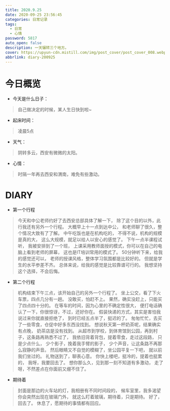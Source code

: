 ```yaml
---
title: 2020.9.25
date: 2020-09-25 23:56:45
categories: 日常记录
tags: 
  - 日常
  - 心情
password: 5817
auto_open: false
description: 一天辗转三个地方。
cover: https://upyun-cdn.mistill.com/img/post_cover/post_cover_008.webp
abbrlink: diary-200925
---
```


# 今日概览
- 今天是什么日子：
> 自己做决定的时候，某人生日快到啦~
- 起床时间：
> 凌晨5点
- 天气：
> 阴转多云，西安有微微的太阳。
- 心情：
> 时隔一年再去西安和渭南，难免有些激动。

# DIARY
- 第一个行程
>今天和中公老师约好了去西安总部具体了解一下，
除了这个目的以外，此行我还有另外一个行程。
大概早上十一点到达中公，
和老师聊了很久，整个情况大致有了了解。
中午吃饭也是在机构吃的，
不得不说，机构的规模是真的大，
这么大规模，就足以给人以安心的感觉了。
下午一点半课程试听，
我被安排到了一个班，
上课采用教师面授的模式，你可以在自己的电脑上看到老师的屏幕，
这也是IT培训常用的模式了。
50分钟听下来，给我的感觉还可以，
老师的授课风格，整体学习氛围都是比较好的。
但就是学生的水平参差不齐。
总体来说，给我的感觉是比较靠谱可行的。
我想坚持这个选择，不会后悔。
- 第二个行程
>机构结束下午三点，该开始自己的另外一个行程了。
坐上公交，看了下火车票，四点几分有一趟。
没敢买，怕赶不上。
果然，确实没赶上，只能买了四点四十分的。
在等车的时间，因为心里的不确定性很大，
便打电话确认了一下，你很惊讶，不过，还好你在。
假装快递的方式，其实是害怕我说过来你就直接拒绝了，
到时已经五点半了，挺迟的了。
匆匆忙忙，去买了一些零食，仓促中好多东西没找到。
想说秋天第一杯奶茶呢，结果确实有点晚，
奶茶店是没有找到。
从超市到学校，到体育馆到公园，再到村子，这条路再熟悉不过了，
我依旧背着背包，提着零食，走过这段路，
只是少点什么，
少个影子，挽着我手臂的影子，
少个声音，让这条路不再那么寂静的声音。
然后眼睛又不自觉的模糊了，坐公园平复一下吧，
就以前我们坐过的。
礼物送到了，聊表心意。
你快上楼吧，挺冷的，提着也挺累的，
我呀，我要回去了。
想你那么久，见到那一刻不知道有多激动，
走了呀，不然差点在你面前又绷不住了。
- 期待着
>封面是那边的火车站的灯，我相册有不同时间段的，
候车室里，我多渴望你会突然出现在玻璃门外，
就这么盯着玻璃，期待着，只是期待。
好了，回去了。
休息了，愿期待的事情都有回应。